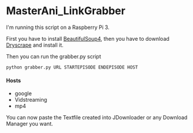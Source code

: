 # MasterAni_LinkGrabber

I'm running this script on a Raspberry Pi 3.

First you have to install [BeautifulSoup4](https://www.crummy.com/software/BeautifulSoup/#Download), then you have to download [Dryscrape](https://dryscrape.readthedocs.io/en/latest/installation.html) and install it. 

Then you can run the grabber.py script

```
python grabber.py URL STARTEPISODE ENDEPISODE HOST
```

#### Hosts

+ google
+ Vidstreaming
+ mp4

You can now paste the Textfile created into JDownloader or any Download Manager you want.